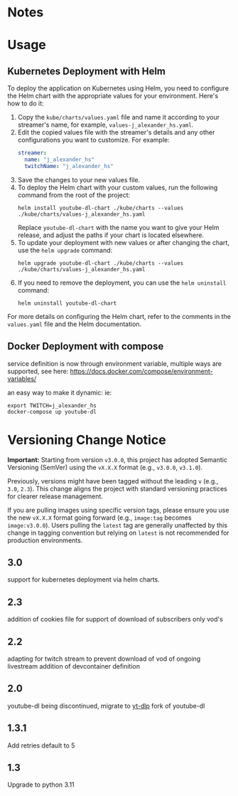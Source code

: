 # Notes

# Usage

## Kubernetes Deployment with Helm

To deploy the application on Kubernetes using Helm, you need to configure the Helm chart with the appropriate values for your environment. Here's how to do it:

1. Copy the `kube/charts/values.yaml` file and name it according to your streamer's name, for example, `values-j_alexander_hs.yaml`.
2. Edit the copied values file with the streamer's details and any other configurations you want to customize. For example:
   ```yaml
   streamer:
     name: "j_alexander_hs"
     twitchName: "j_alexander_hs"
   ```
3. Save the changes to your new values file.
4. To deploy the Helm chart with your custom values, run the following command from the root of the project:
   ```shell
   helm install youtube-dl-chart ./kube/charts --values ./kube/charts/values-j_alexander_hs.yaml
   ```
   Replace `youtube-dl-chart` with the name you want to give your Helm release, and adjust the paths if your chart is located elsewhere.
5. To update your deployment with new values or after changing the chart, use the `helm upgrade` command:
   ```shell
   helm upgrade youtube-dl-chart ./kube/charts --values ./kube/charts/values-j_alexander_hs.yaml
   ```
6. If you need to remove the deployment, you can use the `helm uninstall` command:
   ```shell
   helm uninstall youtube-dl-chart
   ```

For more details on configuring the Helm chart, refer to the comments in the `values.yaml` file and the Helm documentation.

## Docker Deployment with compose
service definition is now through environment variable, multiple ways are supported, see here:
https://docs.docker.com/compose/environment-variables/

an easy way to make it dynamic:
ie:
```
export TWITCH=j_alexander_hs
docker-compose up youtube-dl
```

# Versioning Change Notice

**Important:** Starting from version `v3.0.0`, this project has adopted Semantic Versioning (SemVer) using the `vX.X.X` format (e.g., `v3.0.0`, `v3.1.0`).

Previously, versions might have been tagged without the leading `v` (e.g., `3.0`, `2.3`). This change aligns the project with standard versioning practices for clearer release management.

If you are pulling images using specific version tags, please ensure you use the new `vX.X.X` format going forward (e.g., `image:tag` becomes `image:v3.0.0`). Users pulling the `latest` tag are generally unaffected by this change in tagging convention but relying on `latest` is not recommended for production environments.

## 3.0
support for kubernetes deployment via helm charts.

## 2.3
addition of cookies file for support of download of subscribers only vod's

## 2.2
adapting for twitch stream to prevent download of vod of ongoing livestream
addition of devcontainer definition

## 2.0
youtube-dl being discontinued, migrate to [yt-dlp](https://github.com/yt-dlp/yt-dlp) fork of youtube-dl

## 1.3.1
Add retries default to 5

## 1.3
Upgrade to python 3.11
